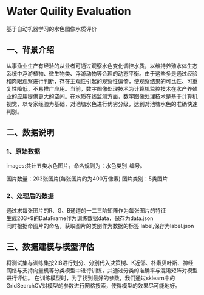# Water Quility Evaluation
基于自动机器学习的水色图像水质评价

## 一、背景介绍
   从事渔业生产有经验的从业者可通过观察水色变化调控水质，以维持养殖水体生态系统中浮游植物、微生物类、浮游动物等合理的动态平衡。由于这些多是通过经验和肉眼观察进行判断，存在主观性引起的观察性偏倚，使观察结果的可比性、可重复性降低，不易推广应用。当前，数字图像处理技术为计算机监控技术在水产养殖业的应用提供更大的空间。在水质在线监测方面，数字图像处理技术是基于计算机视觉，以专家经验为基础，对池塘水色进行优劣分级，达到对池塘水色的准确快速判别。
  
## 二、数据说明
### 1、原始数据
  images:共计五类水色图片，命名规则为：水色类别_编号。    

  图片数量：203张图片(每张图片约为400万像素)
  图片类别：5类图片
  
### 2、处理后的数据
 通过求每张图片的R、G、B通道的一二三阶矩阵作为每张图片的特征    
 生成203*9的DataFrame作为训练数据data，保存为data.json        
 同时根据命图片的命名，获取图片的类别作为数据的标签 label,保存为label.json
 
## 三、数据建模与模型评估
将测试集与训练集按2:8进行划分、分别代入决策树、K近邻、朴素贝叶斯、神经网络与支持向量机等分类模型中进行训练，并通过分类的准确率与混淆矩阵对模型进行评估。
在训练模型时，为了找到最好的参数，我们通过sklearn中的GridSearchCV对模型的参数进行网格搜索，使得模型的效果尽可能地好。



